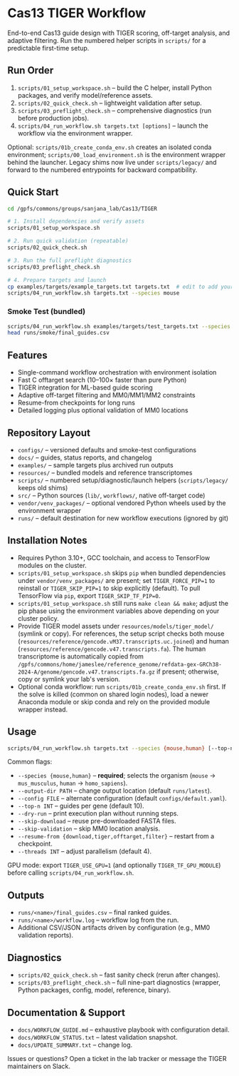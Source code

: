 # Cas13 TIGER Workflow

End-to-end Cas13 guide design with TIGER scoring, off-target analysis, and adaptive filtering. Run the numbered helper scripts in `scripts/` for a predictable first-time setup.

## Run Order

1. `scripts/01_setup_workspace.sh` – build the C helper, install Python packages, and verify model/reference assets.
2. `scripts/02_quick_check.sh` – lightweight validation after setup.
3. `scripts/03_preflight_check.sh` – comprehensive diagnostics (run before production jobs).
4. `scripts/04_run_workflow.sh targets.txt [options]` – launch the workflow via the environment wrapper.

Optional: `scripts/01b_create_conda_env.sh` creates an isolated conda environment; `scripts/00_load_environment.sh` is the environment wrapper behind the launcher. Legacy shims now live under `scripts/legacy/` and forward to the numbered entrypoints for backward compatibility.

## Quick Start

```bash
cd /gpfs/commons/groups/sanjana_lab/Cas13/TIGER

# 1. Install dependencies and verify assets
scripts/01_setup_workspace.sh

# 2. Run quick validation (repeatable)
scripts/02_quick_check.sh

# 3. Run the full preflight diagnostics
scripts/03_preflight_check.sh

# 4. Prepare targets and launch
cp examples/targets/example_targets.txt targets.txt  # edit to add your genes
scripts/04_run_workflow.sh targets.txt --species mouse
```

### Smoke Test (bundled)

```bash
scripts/04_run_workflow.sh examples/targets/test_targets.txt --species mouse --config configs/smoke-test.yaml --output-dir runs/smoke --skip-validation
head runs/smoke/final_guides.csv
```

## Features

- Single-command workflow orchestration with environment isolation
- Fast C offtarget search (10–100× faster than pure Python)
- TIGER integration for ML-based guide scoring
- Adaptive off-target filtering and MM0/MM1/MM2 constraints
- Resume-from checkpoints for long runs
- Detailed logging plus optional validation of MM0 locations

## Repository Layout

- `configs/` – versioned defaults and smoke-test configurations
- `docs/` – guides, status reports, and changelog
- `examples/` – sample targets plus archived run outputs
- `resources/` – bundled models and reference transcriptomes
- `scripts/` – numbered setup/diagnostic/launch helpers (`scripts/legacy/` keeps old shims)
- `src/` – Python sources (`lib/`, `workflows/`, native off-target code)
- `vendor/venv_packages/` – optional vendored Python wheels used by the environment wrapper
- `runs/` – default destination for new workflow executions (ignored by git)

## Installation Notes

- Requires Python 3.10+, GCC toolchain, and access to TensorFlow modules on the cluster.
- `scripts/01_setup_workspace.sh` skips `pip` when bundled dependencies under `vendor/venv_packages/` are present; set `TIGER_FORCE_PIP=1` to reinstall or `TIGER_SKIP_PIP=1` to skip explicitly (default). To pull TensorFlow via `pip`, export `TIGER_SKIP_TF_PIP=0`.
- `scripts/01_setup_workspace.sh` still runs `make clean && make`; adjust the pip phase using the environment variables above depending on your cluster policy.
- Provide TIGER model assets under `resources/models/tiger_model/` (symlink or copy). For references, the setup script checks both mouse (`resources/reference/gencode.vM37.transcripts.uc.joined`) and human (`resources/reference/gencode.v47.transcripts.fa`). The human transcriptome is automatically copied from `/gpfs/commons/home/jameslee/reference_genome/refdata-gex-GRCh38-2024-A/genome/gencode.v47.transcripts.fa.gz` if present; otherwise, copy or symlink your lab's version.
- Optional conda workflow: run `scripts/01b_create_conda_env.sh` first. If the solve is killed (common on shared login nodes), load a newer Anaconda module or skip conda and rely on the provided module wrapper instead.

## Usage

```bash
scripts/04_run_workflow.sh targets.txt --species {mouse,human} [--top-n 5 --config configs/custom.yaml --threads 8]
```

Common flags:
- `--species {mouse,human}` – **required**; selects the organism (`mouse` → `mus_musculus`, `human` → `homo_sapiens`).
- `--output-dir PATH` – change output location (default `runs/latest`).
- `--config FILE` – alternate configuration (default `configs/default.yaml`).
- `--top-n INT` – guides per gene (default 10).
- `--dry-run` – print execution plan without running steps.
- `--skip-download` – reuse pre-downloaded FASTA files.
- `--skip-validation` – skip MM0 location analysis.
- `--resume-from {download,tiger,offtarget,filter}` – restart from a checkpoint.
- `--threads INT` – adjust parallelism (default 4).

GPU mode: export `TIGER_USE_GPU=1` (and optionally `TIGER_TF_GPU_MODULE`) before calling `scripts/04_run_workflow.sh`.

## Outputs

- `runs/<name>/final_guides.csv` – final ranked guides.
- `runs/<name>/workflow.log` – workflow log from the run.
- Additional CSV/JSON artifacts driven by configuration (e.g., MM0 validation reports).

## Diagnostics

- `scripts/02_quick_check.sh` – fast sanity check (rerun after changes).
- `scripts/03_preflight_check.sh` – full nine-part diagnostics (wrapper, Python packages, config, model, reference, binary).

## Documentation & Support

- `docs/WORKFLOW_GUIDE.md` – exhaustive playbook with configuration detail.
- `docs/WORKFLOW_STATUS.txt` – latest validation snapshot.
- `docs/UPDATE_SUMMARY.txt` – change log.

Issues or questions? Open a ticket in the lab tracker or message the TIGER maintainers on Slack.
